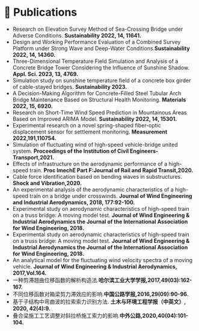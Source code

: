 
# 📝 Publications 
<!--
<div class='paper-box'><div class='paper-box-image'><div><div class="badge">CVPR 2016</div><img src='images/500x300.png' alt="sym" width="100%"></div></div>
<div class='paper-box-text' markdown="1">

[Deep Residual Learning for Image Recognition](https://openaccess.thecvf.com/content_cvpr_2016/papers/He_Deep_Residual_Learning_CVPR_2016_paper.pdf)

**Kaiming He**, Xiangyu Zhang, Shaoqing Ren, Jian Sun

[**Project**](https://scholar.google.com/citations?view_op=view_citation&hl=zh-CN&user=DhtAFkwAAAAJ&citation_for_view=DhtAFkwAAAAJ:ALROH1vI_8AC) <strong><span class='show_paper_citations' data='DhtAFkwAAAAJ:ALROH1vI_8AC'></span></strong>
- Lorem ipsum dolor sit amet, consectetur adipiscing elit. Vivamus ornare aliquet ipsum, ac tempus justo dapibus sit amet. 
</div>
</div>
-->
-  Research on Elevation Survey Method of Sea-Crossing Bridge under Adverse Conditions. **Sustainability 2022, 14, 11641.**
- Design and Working Performance Evaluation of a Combined Survey Platform under Strong Wave and Deep-Water Conditions.**Sustainability 2022, 14, 14360.**
- Three-Dimensional Temperature Field Simulation and Analysis of a Concrete Bridge Tower Considering the Influence of Sunshine Shadow. **Appl. Sci. 2023, 13, 4769.**
- Simulation study on sunshine temperature field of a concrete box girder of cable-stayed bridges. **Sustainability 2023.**
- A Decision-Making Algorithm for Concrete-Filled Steel Tubular Arch Bridge Maintenance Based on Structural Health Monitoring. **Materials 2022, 15, 6920.**
- Research on Short-Time Wind Speed Prediction in Mountainous Areas Based on Improved ARIMA Model. **Sustainability 2022, 14, 15301.**
- Experimental research on a novel spring-shaped fiber-optic displacement sensor for settlement monitoring. **Measurement 2022,191,110754.**
- Simulation of fluctuating wind of high-speed vehicle-bridge united system. **Proceedings of the Institution of Civil Engineers-Transport,2021.**
- Effects of infrastructure on the aerodynamic performance of a high-speed train. **Proc ImechE Part F:Journal of Rail and Rapid Transit,2020.**
- Cable force identification based on bending waves in substructures. **Shock and Vibration,2020.**
- An experimental analysis of the aerodynamic characteristics of a high-speed train on a bridge under crosswinds. **Journal of Wind Engineering and Industrial Aerodynamics, 2018, 177:92-100.**
- Experimental study on aerodynamic characteristics of high-speed train on a truss bridge: A moving model test. **Journal of Wind Engineering & Industrial Aerodynamics the Journal of the International Association for Wind Engineering, 2018.**
- Experimental study on aerodynamic characteristics of high-speed train on a truss bridge: A moving model test. **Journal of Wind Engineering & Industrial Aerodynamics the Journal of the International Association for Wind Engineering, 2018.**
- An analytical model for the fluctuating wind velocity spectra of a moving vehicle. **Journal of Wind Engineering & Industrial Aerodynamics, 2017,Vol.164.**
- 一种剪滞翘曲位移函数的解析构造法.**哈尔滨工业大学学报,2017,49(03):162-167.**
- 不同位移函数对箱梁剪力滞效应的影响.**中国公路学报,2016,29(09):90-96.**
- 基于子结构中弯曲波的拉索索力识别方法. **土木与环境工程学报（中英文）, 2020, 42(4):9.**
- 叠合梁施工工艺调整对斜拉桥施工索力的影响.**中外公路,2020,40(04):101-104.** 
